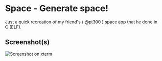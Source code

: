 # Space - Generate space!

Just a quick recreation of my friend's ( @pt300 ) space app that he done in C (ELF).

## Screenshot(s)

![Screenshot on xterm](https://pbs.twimg.com/media/CMQJkXhWUAAA0AM.png:large)
